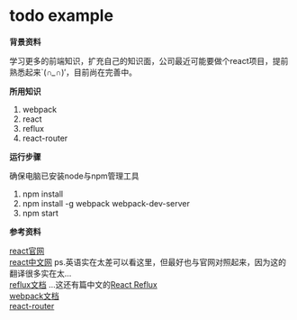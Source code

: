# todo example

**背景资料**

学习更多的前端知识，扩充自己的知识面，公司最近可能要做个react项目，提前熟悉起来`(*∩_∩*)′，目前尚在完善中。

**所用知识**

1. webpack
2. react
3. reflux
4. react-router

**运行步骤**

确保电脑已安装node与npm管理工具  

1. npm install  
2. npm install -g webpack webpack-dev-server  
3. npm start  

**参考资料**

[react官网](https://facebook.github.io/react/)  
[react中文网](http://reactjs.cn/react/docs/getting-started.html) ps.英语实在太差可以看这里，但最好也与官网对照起来，因为这的翻译很多实在太...  
[reflux文档](https://github.com/reflux/refluxjs) ...这还有篇中文的[React Reflux](http://segmentfault.com/a/1190000002793786?utm_source=tuicool#articleHeader17)  
[webpack文档](http://webpack.github.io/)  
[react-router](https://rackt.github.io/react-router/)

